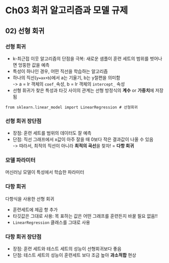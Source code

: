 # Ch03 회귀 알고리즘과 모델 규제

## 02) 선형 회귀

### 선형 회귀

- k-최근접 이웃 알고리즘의 단점을 극복: 새로운 샘플이 훈련 세트의 범위를 벗어나면 엉뚱한 값을 예측
- 특성이 하나인 경우, 어떤 직선을 학습하는 알고리즘
- 하나의 직선(`y=ax+b`)에서 a는 기울기, b는 y절편을 의미함  
  -> a = lr 객체의 `coef_`속성, b = lr 객체의 `intercept_` 속성
- 선형 휘귀가 찾은 특성과 타깃 사이의 관계는 선형 방정식의 **계수** or **가중치**에 저장됨

```
from sklearn.linear_model import LinearRegression # 선형회귀
```

### 선형 회귀 장단점

- 장점: 훈련 세트를 범위의 데이터도 잘 예측
- 단점: 직선 그래프에서 x값이 아주 잘을 때 0보다 작은 결과값이 나올 수 있음  
  -> 따라서, 최적의 직선이 아니라 **최적의 곡선**을 찾자! = **다항 회귀**

### 모델 파라미터

머신러닝 모델이 특성에서 학습한 파라미터

### 다항 회귀

다항식을 사용한 선형 회귀

- 훈련세트에 제곱 항 추가
- 타깃값은 그대로 사용: 목 표하는 값은 어떤 그래프를 훈련든지 바꿀 필요 없음!!
- `LinearRegression` 클래스를 그대로 사용

### 다항 회귀 장단점

- 장점: 훈련 세트와 테스트 세트의 성능이 선형회귀보다 좋음
- 단점: 테스트 세트의 성능이 훈련세트 보다 조금 높아 **과소적합** 현상
